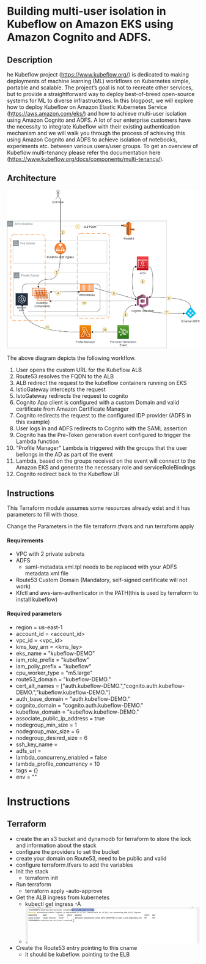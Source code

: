 # Building multi-user isolation in Kubeflow on Amazon EKS using Amazon Cognito and ADFS.


##  Description

he Kubeflow project (https://www.kubeflow.org/) is dedicated to making deployments of machine learning (ML) workflows on Kubernetes simple, portable and scalable. The project’s goal is not to recreate other services, but to provide a straightforward way to deploy best-of-breed open-source systems for ML to diverse infrastructures. In this blogpost, we will explore how to deploy Kubeflow on Amazon Elastic Kubernetes Service (https://aws.amazon.com/eks/) and how to achieve multi-user isolation using Amazon Cognito and ADFS. A lot of our enterprise customers have the necessity to integrate Kubeflow with their existing authentication mechanism and we will walk you through the process of achieving this using Amazon Cognito and ADFS to achieve isolation of notebooks, experiments etc. between various users/user groups. To get an overview of Kubeflow multi-tenancy please refer the documentation here (https://www.kubeflow.org/docs/components/multi-tenancy/).

## Architecture

![Architecture](docs/Kubeflow.png)

The above diagram depicts the following workflow.

1. User opens the custom URL for the Kubeflow ALB
2. Route53 resolves the FQDN to the ALB
3. ALB redirect the request to the kubeflow containers running on EKS
4. IstioGateway intercepts the request
5. IstoGateway redirects the request to cognito
6. Cognito App client is configured with a custom Domain and valid certificate from Amazon Certificate Manager
7. Cognito redirects the request to the configured IDP provider (ADFS in this example)
8. User logs in and ADFS redirects to Cognito with the SAML assertion
9. Cognito has the Pre-Token generation event configured to trigger the Lambda function
10. “Profile Manager” Lambda is triggered with the groups that the user bellongs in the AD as part of the event
11. Lambda, based on the groups received on the event will connect to the Amazon EKS and generate the necessary role and serviceRoleBindings
12. Cognito redirect back to the Kubeflow UI



## Instructions

This Terraform module assumes some resources already exist and it has parameters to fill with those.

Change the Parameters in the file terraform.tfvars and run terraform apply

#### Requirements
* VPC with 2 private subnets
* ADFS
  * saml-metadata.xml.tpl needs to be replaced with your ADFS metadata xml file 
* Route53 Custom Domain (Mandatory, self-signed certificate will not work)
* Kfctl and aws-iam-authenticator in the PATH(this is used by terraform to install kubeflow)


#### Required parameters
* region                      = us-east-1
* account_id                  = <account_id>
* vpc_id                      =   <vpc_id>
* kms_key_arn                 =   <kms_ley>
* eks_name                    =   "kubeflow-DEMO"
* iam_role_prefix             =   "kubeflow"
* iam_poliy_prefix            =   "kubeflow"
* cpu_worker_type             =   "m5.large"
* route53_domain              =   "kubeflow-DEMO.<customDomain>"
* cert_alt_names              =   ["auth.kubeflow-DEMO.<customDomain>","cognito.auth.kubeflow- DEMO.<customDomain>","kubeflow.kubeflow-DEMO.<customDomain>"]
* auth_base_domain            =   "auth.kubeflow-DEMO.<customDomain>"
* cognito_domain              =   "cognito.auth.kubeflow-DEMO.<customDomain>"
* kubeflow_domain             =   "kubeflow.kubeflow-DEMO.<customDomain>"
* associate_public_ip_address =   true
* nodegroup_min_size          =   1
* nodegroup_max_size          =   6
* nodegroup_desired_size      =   6
* ssh_key_name                =   <MyKey>
* adfs_url                    =   <ADFS address>
* lambda_concurreny_enabled   =   false
* lambda_profile_concurrency  =   10
* tags                        = {}
* env                         = "<Environment>"  


# Instructions
## Terraform
* create the an s3 bucket and dynamodb for terraform to store the lock and information about the stack
* configure the providers to set the bucket
* create your domain on Route53, need to be public and valid
* configure terraform.tfvars to add the variables
* Init the stack
  * terraform init
* Run terraform
  * terraform apply -auto-approve
* Get the ALB ingress from kubernetes
  * kubectl get ingress -A
  * ![Ingres](docs/ingress.png)
* Create the Route53 entry pointing to this cname
  * it should be kubeflow.<domain> pointing to the ELB
